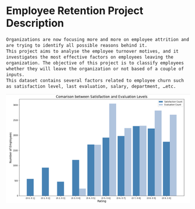 # Employee Retention Project Description
    Organizations are now focusing more and more on employee attrition and are trying to identify all possible reasons behind it. 
    This project aims to analyse the employee turnover motives, and it investigates the most effective factors on employees leaving the organization. The objective of this project is to classify employees whether they will leave the organization or not based of a couple of inputs.
    This dataset contains several factors related to employee churn such as satisfaction level, last evaluation, salary, department, …etc.
![](images/image1.png)

